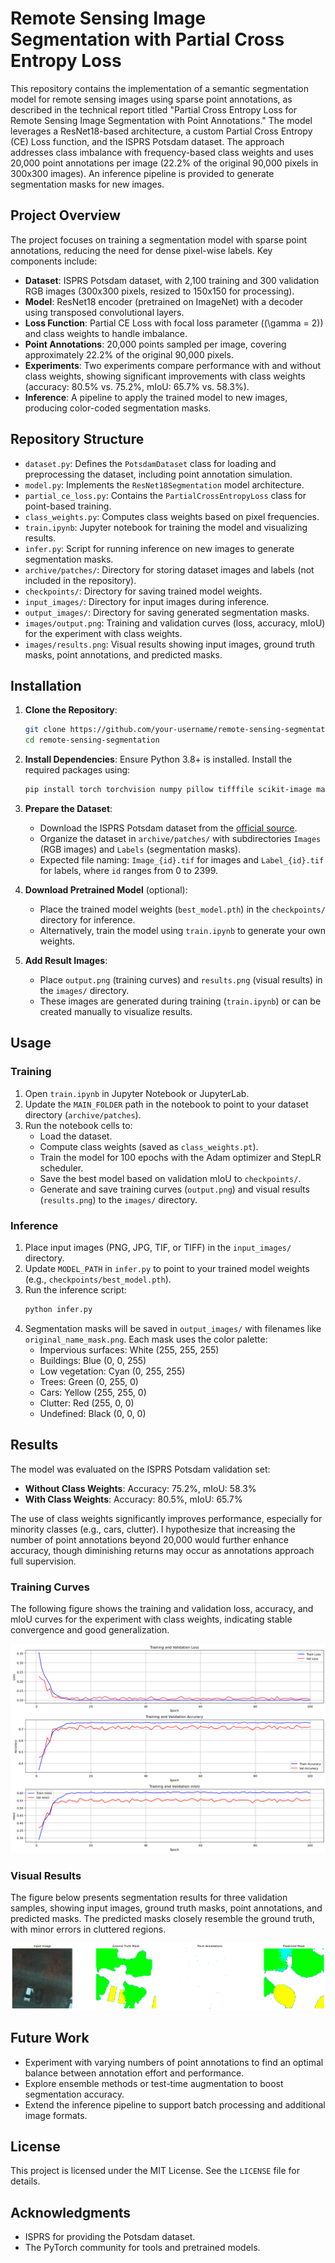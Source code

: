 # Remote Sensing Image Segmentation with Partial Cross Entropy Loss

This repository contains the implementation of a semantic segmentation model for remote sensing images using sparse point annotations, as described in the technical report titled "Partial Cross Entropy Loss for Remote Sensing Image Segmentation with Point Annotations." The model leverages a ResNet18-based architecture, a custom Partial Cross Entropy (CE) Loss function, and the ISPRS Potsdam dataset. The approach addresses class imbalance with frequency-based class weights and uses 20,000 point annotations per image (22.2% of the original 90,000 pixels in 300x300 images). An inference pipeline is provided to generate segmentation masks for new images.

## Project Overview

The project focuses on training a segmentation model with sparse point annotations, reducing the need for dense pixel-wise labels. Key components include:

- **Dataset**: ISPRS Potsdam dataset, with 2,100 training and 300 validation RGB images (300x300 pixels, resized to 150x150 for processing).
- **Model**: ResNet18 encoder (pretrained on ImageNet) with a decoder using transposed convolutional layers.
- **Loss Function**: Partial CE Loss with focal loss parameter (\(\gamma = 2\)) and class weights to handle imbalance.
- **Point Annotations**: 20,000 points sampled per image, covering approximately 22.2% of the original 90,000 pixels.
- **Experiments**: Two experiments compare performance with and without class weights, showing significant improvements with class weights (accuracy: 80.5% vs. 75.2%, mIoU: 65.7% vs. 58.3%).
- **Inference**: A pipeline to apply the trained model to new images, producing color-coded segmentation masks.

## Repository Structure

- `dataset.py`: Defines the `PotsdamDataset` class for loading and preprocessing the dataset, including point annotation simulation.
- `model.py`: Implements the `ResNet18Segmentation` model architecture.
- `partial_ce_loss.py`: Contains the `PartialCrossEntropyLoss` class for point-based training.
- `class_weights.py`: Computes class weights based on pixel frequencies.
- `train.ipynb`: Jupyter notebook for training the model and visualizing results.
- `infer.py`: Script for running inference on new images to generate segmentation masks.
- `archive/patches/`: Directory for storing dataset images and labels (not included in the repository).
- `checkpoints/`: Directory for saving trained model weights.
- `input_images/`: Directory for input images during inference.
- `output_images/`: Directory for saving generated segmentation masks.
- `images/output.png`: Training and validation curves (loss, accuracy, mIoU) for the experiment with class weights.
- `images/results.png`: Visual results showing input images, ground truth masks, point annotations, and predicted masks.

## Installation

1. **Clone the Repository**:
   ```bash
   git clone https://github.com/your-username/remote-sensing-segmentation.git
   cd remote-sensing-segmentation
   ```

2. **Install Dependencies**:
   Ensure Python 3.8+ is installed. Install the required packages using:
   ```bash
   pip install torch torchvision numpy pillow tifffile scikit-image matplotlib
   ```

3. **Prepare the Dataset**:
   - Download the ISPRS Potsdam dataset from the [official source](https://www.isprs.org/education/benchmarks/UrbanSemLab/2d-sem-label-potsdam.aspx).
   - Organize the dataset in `archive/patches/` with subdirectories `Images` (RGB images) and `Labels` (segmentation masks).
   - Expected file naming: `Image_{id}.tif` for images and `Label_{id}.tif` for labels, where `id` ranges from 0 to 2399.

4. **Download Pretrained Model** (optional):
   - Place the trained model weights (`best_model.pth`) in the `checkpoints/` directory for inference.
   - Alternatively, train the model using `train.ipynb` to generate your own weights.

5. **Add Result Images**:
   - Place `output.png` (training curves) and `results.png` (visual results) in the `images/` directory.
   - These images are generated during training (`train.ipynb`) or can be created manually to visualize results.

## Usage

### Training
1. Open `train.ipynb` in Jupyter Notebook or JupyterLab.
2. Update the `MAIN_FOLDER` path in the notebook to point to your dataset directory (`archive/patches`).
3. Run the notebook cells to:
   - Load the dataset.
   - Compute class weights (saved as `class_weights.pt`).
   - Train the model for 100 epochs with the Adam optimizer and StepLR scheduler.
   - Save the best model based on validation mIoU to `checkpoints/`.
   - Generate and save training curves (`output.png`) and visual results (`results.png`) to the `images/` directory.

### Inference
1. Place input images (PNG, JPG, TIF, or TIFF) in the `input_images/` directory.
2. Update `MODEL_PATH` in `infer.py` to point to your trained model weights (e.g., `checkpoints/best_model.pth`).
3. Run the inference script:
   ```bash
   python infer.py
   ```
4. Segmentation masks will be saved in `output_images/` with filenames like `original_name_mask.png`. Each mask uses the color palette:
   - Impervious surfaces: White (255, 255, 255)
   - Buildings: Blue (0, 0, 255)
   - Low vegetation: Cyan (0, 255, 255)
   - Trees: Green (0, 255, 0)
   - Cars: Yellow (255, 255, 0)
   - Clutter: Red (255, 0, 0)
   - Undefined: Black (0, 0, 0)

## Results

The model was evaluated on the ISPRS Potsdam validation set:
- **Without Class Weights**: Accuracy: 75.2%, mIoU: 58.3%
- **With Class Weights**: Accuracy: 80.5%, mIoU: 65.7%

The use of class weights significantly improves performance, especially for minority classes (e.g., cars, clutter). I hypothesize that increasing the number of point annotations beyond 20,000 would further enhance accuracy, though diminishing returns may occur as annotations approach full supervision.

### Training Curves
The following figure shows the training and validation loss, accuracy, and mIoU curves for the experiment with class weights, indicating stable convergence and good generalization.

![Training and Validation Curves](output.png)

### Visual Results
The figure below presents segmentation results for three validation samples, showing input images, ground truth masks, point annotations, and predicted masks. The predicted masks closely resemble the ground truth, with minor errors in cluttered regions.

![Visual Results](results.png)

## Future Work
- Experiment with varying numbers of point annotations to find an optimal balance between annotation effort and performance.
- Explore ensemble methods or test-time augmentation to boost segmentation accuracy.
- Extend the inference pipeline to support batch processing and additional image formats.

## License
This project is licensed under the MIT License. See the `LICENSE` file for details.

## Acknowledgments
- ISPRS for providing the Potsdam dataset.
- The PyTorch community for tools and pretrained models.
